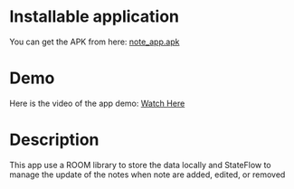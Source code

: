 # Installable application
You can get the APK from here: [note_app.apk](https://drive.google.com/file/d/1JtGAW8mgXKeGsqVaW6ykTZJWOSvrTRzb/view?usp=sharing)

# Demo
Here is the video of the app demo: [Watch Here]([https://www.youtube.com/watch?v=dQw4w9WgXcQ](https://youtube.com/shorts/BqlL3wSqCoc))

# Description
This app use a ROOM library to store the data locally and StateFlow to manage the update of the notes when 
note are added, edited, or removed
